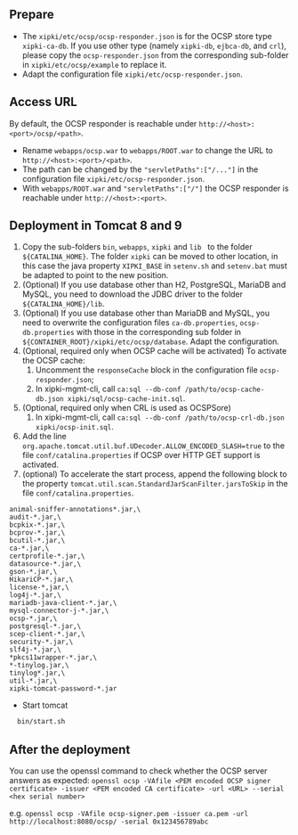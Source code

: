 Prepare
-----
- The `xipki/etc/ocsp/ocsp-responder.json` is for the OCSP store type `xipki-ca-db`. If you use
  other type (namely `xipki-db`, `ejbca-db`, and `crl`), please copy the `ocsp-responder.json` from
  the corresponding sub-folder in `xipki/etc/ocsp/example` to replace it.
- Adapt the configuration file `xipki/etc/ocsp-responder.json`.

Access URL
-----
By default, the OCSP responder is reachable under `http://<host>:<port>/ocsp/<path>`.
 - Rename `webapps/ocsp.war` to `webapps/ROOT.war` to change the URL to
   `http://<host>:<port>/<path>`.
 - The path can be changed by the `"servletPaths":["/..."]` in the configuration
   file `xipki/etc/ocsp-responder.json`.
 - With `webapps/ROOT.war` and `"servletPaths":["/"]` the OCSP responder is reachable
   under `http://<host>:<port>`.

Deployment in Tomcat 8 and 9
----
1. Copy the sub-folders `bin`, `webapps`, `xipki` and `lib ` to the folder `${CATALINA_HOME}`.
  The folder `xipki` can be moved to other location, in this case the java property `XIPKI_BASE` in
  `setenv.sh` and `setenv.bat` must be adapted to point to the new position.
2. (Optional) If you use database other than H2, PostgreSQL, MariaDB and MySQL, you need to download
   the JDBC driver to the folder `${CATALINA_HOME}/lib`.
3. (Optional) If you use database other than MariaDB and MySQL, you need to overwrite the
   configuration files `ca-db.properties`, `ocsp-db.properties` with those in the corresponding sub
   folder in `${CONTAINER_ROOT}/xipki/etc/ocsp/database`. Adapt the configuration.
4. (Optional, required only when OCSP cache will be activated) 
   To activate the OCSP cache:
   1) Uncomment the `responseCache` block in the configuration file `ocsp-responder.json`;
   2) In xipki-mgmt-cli, call
      `ca:sql --db-conf /path/to/ocsp-cache-db.json xipki/sql/ocsp-cache-init.sql`.
5. (Optional, required only when CRL is used as OCSPSore) 
   1) In xipki-mgmt-cli, call 
      `ca:sql --db-conf /path/to/ocsp-crl-db.json xipki/ocsp-init.sql`.
6. Add the line `org.apache.tomcat.util.buf.UDecoder.ALLOW_ENCODED_SLASH=true`
   to the file `conf/catalina.properties` if OCSP over HTTP GET support is activated.
7. (optional) To accelerate the start process, append the following block to the property
`tomcat.util.scan.StandardJarScanFilter.jarsToSkip` in the file `conf/catalina.properties`.

```
animal-sniffer-annotations*.jar,\
audit-*.jar,\
bcpkix-*.jar,\
bcprov-*.jar,\
bcutil-*.jar,\
ca-*.jar,\
certprofile-*.jar,\
datasource-*.jar,\
gson-*.jar,\
HikariCP-*.jar,\
license-*,jar,\
log4j-*.jar,\
mariadb-java-client-*.jar,\
mysql-connector-j-*.jar,\
ocsp-*.jar,\
postgresql-*.jar,\
scep-client-*.jar,\
security-*.jar,\
slf4j-*.jar,\
*pkcs11wrapper-*.jar,\
*-tinylog.jar,\
tinylog*.jar,\
util-*.jar,\
xipki-tomcat-password-*.jar
```

- Start tomcat

```sh
  bin/start.sh
```

After the deployment
-----
You can use the openssl command to check whether the OCSP server answers as expected:
  `openssl ocsp -VAfile <PEM encoded OCSP signer certificate> -issuer <PEM encoded CA certificate> -url <URL> --serial <hex serial number>`
  
e.g.
  `openssl ocsp -VAfile ocsp-signer.pem -issuer ca.pem -url http://localhost:8080/ocsp/ -serial 0x123456789abc`
